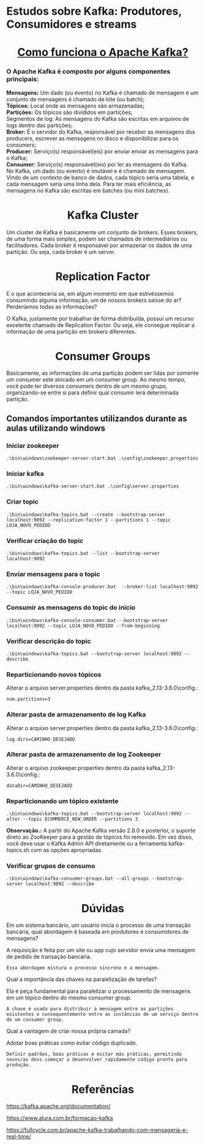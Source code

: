 # Estudos sobre Kafka: Produtores, Consumidores e streams

<h1 align="center">
<a href="https://kafka.apache.org/"> Como funciona o Apache Kafka?</a>
</h1>

### O Apache Kafka é composto por alguns componentes principais:

<b>Mensagens:</b> Um dado (ou evento) no Kafka é chamado de mensagem e um conjunto de mensagens é chamado de lote (ou batch);<br>
<b>Tópicos:</b> Local onde as mensagens são armazenadas;<br>
<b>Partições:</b> Os tópicos são divididos em partições;<br>
Segmentos de log:</b> As mensagens do Kafka são escritas em arquivos de logs dentro das partições;<br>
<b>Broker:</b> É o servidor do Kafka, responsável por receber as mensagens dos producers, escrever as mensagens no disco e disponibilizar para os consumers;<br>
<b>Producer:</b> Serviço(s) responsável(eis) por enviar enviar as mensagens para o Kafka;<br>
<b>Consumer:</b> Serviço(s) responsável(eis) por ler as mensagens do Kafka.<br>
No Kafka, um dado (ou evento) é imutável e é chamado de mensagem. Vindo de um contexto de banco de dados, cada tópico seria uma tabela, e cada mensagem seria uma linha dela. Para ter mais eficiência, as mensagens no Kafka são escritas em batches (ou mini batches).

<h1 align="center">
    Kafka Cluster
</h1>

Um cluster de Kafka é basicamente um conjunto de brokers. Esses brokers, de uma forma mais simples, podem ser chamados de intermediários ou facilitadores. Cada broker é responsável por armazenar os dados de uma partição. Ou seja, cada broker é um server.

<h1 align="center">
    Replication Factor
</h1>

E o que aconteceria se, em algum momento em que estivéssemos consumindo alguma informação, um de nossos brokers saísse do ar? Perderíamos todas as informações?

O Kafka, justamente por trabalhar de forma distribuída, possui um recurso excelente chamado de Replication Factor. Ou seja, ele consegue replicar a informação de uma partição em brokers diferentes.

<h1 align="center">
    Consumer Groups
</h1>

Basicamente, as informações de uma partição podem ser lidas por somente um consumer este alocado em um consumer group. Ao mesmo tempo, você pode ter diversos consumers dentro de um mesmo grupo, organizando-se entre si para definir qual consumir lerá determinada partição.


## Comandos importantes utilizandos durante as aulas utilizando windows

### Iniciar zookeeper

```
.\bin\windows\zookeeper-server-start.bat .\config\zookeeper.properties
```

### Iniciar kafka

```
.\bin\windows\kafka-server-start.bat .\config\server.properties
```


### Criar topic

```
.\bin\windows\kafka-topics.bat --create --bootstrap-server localhost:9092 --replication-factor 1 --partitions 1 --topic LOJA_NOVO_PEDIDO
```


### Verificar criação do topic

```
.\bin\windows\kafka-topics.bat --list --bootstrap-server localhost:9092 
```

### Enviar mensagens para o topic

```
.\bin\windows\kafka-console-producer.bat  --broker-list localhost:9092 --topic LOJA_NOVO_PEDIDO
```

### Consumir as mensagens do topic do inicio

```
.\bin\windows\kafka-console-consumer.bat --bootstrap-server localhost:9092 --topic LOJA_NOVO_PEDIDO --from-beginning
```

### Verificar descrição do topic

```
.\bin\windows\kafka-topics.bat --bootstrap-server localhost:9092 --describe 
```

### Reparticionando novos tópicos
Alterar o arquivo server.properties dentro da pasta kafka_2.13-3.6.0\config.:

```
num.partitions=3
```
### Alterar pasta de armazenamento de log Kafka
Alterar o arquivo server.properties dentro da pasta kafka_2.13-3.6.0\config.:

```
log.dirs=CAMINHO_DESEJADO
```

### Alterar pasta de armazenamento de log Zookeeper
Alterar o arquivo zookeeper.properties dentro da pasta kafka_2.13-3.6.0\config.:

```
dataDir=CAMINHO_DESEJADO
```

### Reparticionando um tópico existente
```
.\bin\windows\kafka-topics.bat --bootstrap-server localhost:9092 --alter --topic ECOMMERCE_NEW_ORDER --partitions 3
```

<b>Observação.:</b> A partir do Apache Kafka versão 2.8.0 e posterior, o suporte direto ao ZooKeeper para a gestão de tópicos foi removido. Em vez disso, você deve usar o Kafka Admin API diretamente ou a ferramenta kafka-topics.sh com as opções apropriadas.

### Verificar grupos de consumo
```
.\bin\windows\kafka-consumer-groups.bat --all-groups --bootstrap-server localhost:9092 --describe
```

<h1 align="center">
    Dúvidas
</h1>

Em um sistema bancário, um usuário inicia o processo de uma transação bancária, qual abordagem é baseada em produtores e consumidores de mensagens?

A requisição é feita por um site ou app cujo servidor envia uma mensagem de pedido de transação bancária.

```
Essa abordagem mistura o processo síncrono e a mensagem.
```

Qual a importância das chaves na paralelização de tarefas?

Ela é peça fundamental para paralelizar o processamento de mensagens em um tópico dentro do mesmo consumer group.

```
A chave é usada para distribuir a mensagem entre as partições existentes e consequentemente entre as instâncias de um serviço dentro de um consumer group.
```

Qual a vantagem de criar nossa própria camada?

Adotar boas práticas como evitar código duplicado.

```
Definir padrões, boas práticas e evitar más práticas, permitindo novos/as devs começar a desenvolver rapidamente código pronto para produção.
```

<h1 align="center">
    Referências
</h1>

https://kafka.apache.org/documentation/

https://www.alura.com.br/formacao-kafka

https://fullcycle.com.br/apache-kafka-trabalhando-com-mensageria-e-real-time/